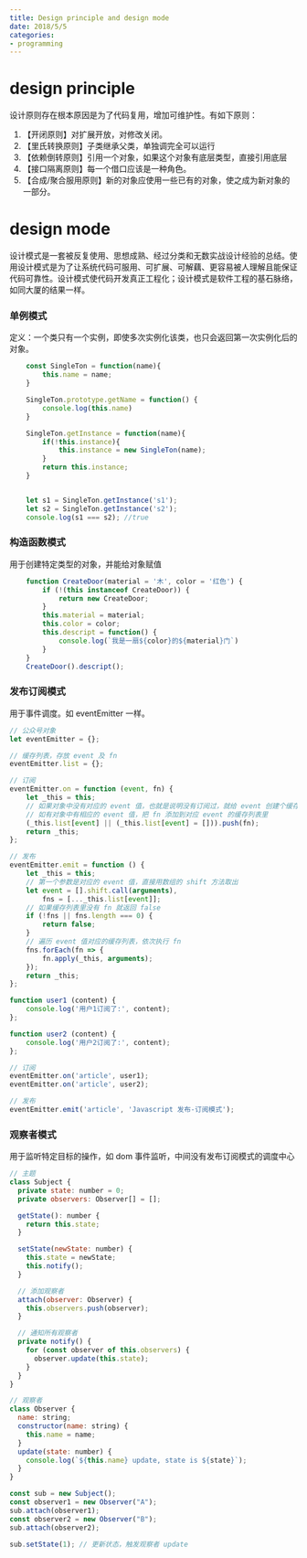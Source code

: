 ```yaml
---
title: Design principle and design mode
date: 2018/5/5
categories:
- programming
---
```


# design principle
设计原则存在根本原因是为了代码复用，增加可维护性。有如下原则：
1. 【开闭原则】对扩展开放，对修改关闭。
2. 【里氏转换原则】子类继承父类，单独调完全可以运行
3. 【依赖倒转原则】引用一个对象，如果这个对象有底层类型，直接引用底层
4. 【接口隔离原则】每一个借口应该是一种角色。
5. 【合成/聚合服用原则】新的对象应使用一些已有的对象，使之成为新对象的一部分。

# design mode
设计模式是一套被反复使用、思想成熟、经过分类和无数实战设计经验的总结。使用设计模式是为了让系统代码可服用、可扩展、可解藕、更容易被人理解且能保证代码可靠性。设计模式使代码开发真正工程化；设计模式是软件工程的基石脉络，如同大厦的结果一样。

### 单例模式
定义：一个类只有一个实例，即使多次实例化该类，也只会返回第一次实例化后的对象。
```js
    const SingleTon = function(name){
        this.name = name;
    }

    SingleTon.prototype.getName = function() {
        console.log(this.name)
    }

    SingleTon.getInstance = function(name){
        if(!this.instance){
            this.instance = new SingleTon(name);
        }
        return this.instance;
    }


    let s1 = SingleTon.getInstance('s1');
    let s2 = SingleTon.getInstance('s2');
    console.log(s1 === s2); //true
```

### 构造函数模式
用于创建特定类型的对象，并能给对象赋值
```js
    function CreateDoor(material = '木', color = '红色') {
        if (!(this instanceof CreateDoor)) {
            return new CreateDoor;
        }
        this.material = material;
        this.color = color;
        this.descript = function() {
            console.log(`我是一扇${color}的${material}门`)
        }
    }
    CreateDoor().descript();
```

### 发布订阅模式
用于事件调度。如 eventEmitter 一样。
```js
// 公众号对象
let eventEmitter = {};

// 缓存列表，存放 event 及 fn
eventEmitter.list = {};

// 订阅
eventEmitter.on = function (event, fn) {
    let _this = this;
    // 如果对象中没有对应的 event 值，也就是说明没有订阅过，就给 event 创建个缓存列表
    // 如有对象中有相应的 event 值，把 fn 添加到对应 event 的缓存列表里
    (_this.list[event] || (_this.list[event] = [])).push(fn);
    return _this;
};

// 发布
eventEmitter.emit = function () {
    let _this = this;
    // 第一个参数是对应的 event 值，直接用数组的 shift 方法取出
    let event = [].shift.call(arguments),
        fns = [..._this.list[event]];
    // 如果缓存列表里没有 fn 就返回 false
    if (!fns || fns.length === 0) {
        return false;
    }
    // 遍历 event 值对应的缓存列表，依次执行 fn
    fns.forEach(fn => {
        fn.apply(_this, arguments);
    });
    return _this;
};

function user1 (content) {
    console.log('用户1订阅了:', content);
};

function user2 (content) {
    console.log('用户2订阅了:', content);
};

// 订阅
eventEmitter.on('article', user1);
eventEmitter.on('article', user2);

// 发布
eventEmitter.emit('article', 'Javascript 发布-订阅模式');

```


### 观察者模式
用于监听特定目标的操作，如 dom 事件监听，中间没有发布订阅模式的调度中心
```js
// 主题
class Subject {
  private state: number = 0;
  private observers: Observer[] = [];

  getState(): number {
    return this.state;
  }

  setState(newState: number) {
    this.state = newState;
    this.notify();
  }

  // 添加观察者
  attach(observer: Observer) {
    this.observers.push(observer);
  }

  // 通知所有观察者
  private notify() {
    for (const observer of this.observers) {
      observer.update(this.state);
    }
  }
}

// 观察者
class Observer {
  name: string;
  constructor(name: string) {
    this.name = name;
  }
  update(state: number) {
    console.log(`${this.name} update, state is ${state}`);
  }
}

const sub = new Subject();
const observer1 = new Observer("A");
sub.attach(observer1);
const observer2 = new Observer("B");
sub.attach(observer2);

sub.setState(1); // 更新状态，触发观察者 update
```
